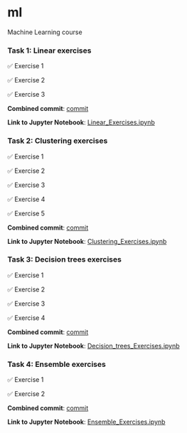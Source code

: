 # ml
Machine Learning course

### Task 1: Linear exercises

:white_check_mark: Exercise 1

:white_check_mark: Exercise 2

:white_check_mark: Exercise 3

**Combined commit**: [commit](https://github.com/Elyrwag/ml/commit/ace0eed869185e4802884bc3398b20d55e2ce0ea)

**Link to Jupyter Notebook**: [Linear_Exercises.ipynb](https://github.com/Elyrwag/ml/blob/main/Linear_Exercises.ipynb)


### Task 2: Clustering exercises

:white_check_mark: Exercise 1

:white_check_mark: Exercise 2

:white_check_mark: Exercise 3

:white_check_mark: Exercise 4

:white_check_mark: Exercise 5

**Combined commit**: [commit](https://github.com/Elyrwag/ml/commit/e86aaf6444df1bf55aae319e7db2e955a7e4c64d)

**Link to Jupyter Notebook**: [Clustering_Exercises.ipynb](https://github.com/Elyrwag/ml/blob/main/Clustering_Exercises.ipynb)


### Task 3: Decision trees exercises

:white_check_mark: Exercise 1

:white_check_mark: Exercise 2

:white_check_mark: Exercise 3

:white_check_mark: Exercise 4

**Combined commit**: [commit](https://github.com/Elyrwag/ml/commit/a778be1205d5586213ce2f2124cf3d294a6a1422)

**Link to Jupyter Notebook**: [Decision_trees_Exercises.ipynb](https://github.com/Elyrwag/ml/blob/main/Decision_trees_Exercises.ipynb)


### Task 4: Ensemble exercises

:white_check_mark: Exercise 1

:white_check_mark: Exercise 2

**Combined commit**: [commit](https://github.com/Elyrwag/ml/commit/)

**Link to Jupyter Notebook**: [Ensemble_Exercises.ipynb](https://github.com/Elyrwag/ml/blob/main/Ensemble_Exercises.ipynb)

